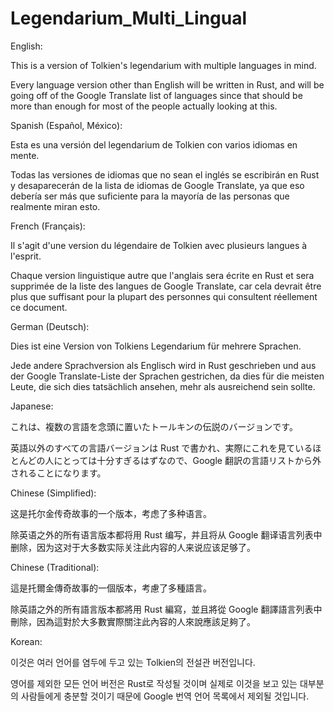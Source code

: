 # Legendarium_Multi_Lingual
English:

This is a version of Tolkien's legendarium with multiple languages in mind.

Every language version other than English will be written in Rust, and will be going off of the Google Translate list of languages since that should be more than enough for most of the people actually looking at this.

Spanish (Español, México):

Esta es una versión del legendarium de Tolkien con varios idiomas en mente.

Todas las versiones de idiomas que no sean el inglés se escribirán en Rust y desaparecerán de la lista de idiomas de Google Translate, ya que eso debería ser más que suficiente para la mayoría de las personas que realmente miran esto.

French (Français):

Il s'agit d'une version du légendaire de Tolkien avec plusieurs langues à l'esprit.

Chaque version linguistique autre que l'anglais sera écrite en Rust et sera supprimée de la liste des langues de Google Translate, car cela devrait être plus que suffisant pour la plupart des personnes qui consultent réellement ce document.

German (Deutsch):

Dies ist eine Version von Tolkiens Legendarium für mehrere Sprachen.

Jede andere Sprachversion als Englisch wird in Rust geschrieben und aus der Google Translate-Liste der Sprachen gestrichen, da dies für die meisten Leute, die sich dies tatsächlich ansehen, mehr als ausreichend sein sollte.

Japanese:

これは、複数の言語を念頭に置いたトールキンの伝説のバージョンです。

英語以外のすべての言語バージョンは Rust で書かれ、実際にこれを見ているほとんどの人にとっては十分すぎるはずなので、Google 翻訳の言語リストから外されることになります。

Chinese (Simplified):

这是托尔金传奇故事的一个版本，考虑了多种语言。

除英语之外的所有语言版本都将用 Rust 编写，并且将从 Google 翻译语言列表中删除，因为这对于大多数实际关注此内容的人来说应该足够了。

Chinese (Traditional):

這是托爾金傳奇故事的一個版本，考慮了多種語言。

除英語之外的所有語言版本都將用 Rust 編寫，並且將從 Google 翻譯語言列表中刪除，因為這對於大多數實際關注此內容的人來說應該足夠了。

Korean:

이것은 여러 언어를 염두에 두고 있는 Tolkien의 전설관 버전입니다.

영어를 제외한 모든 언어 버전은 Rust로 작성될 것이며 실제로 이것을 보고 있는 대부분의 사람들에게 충분할 것이기 때문에 Google 번역 언어 목록에서 제외될 것입니다.
